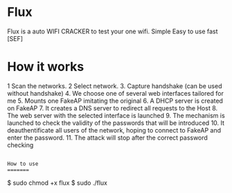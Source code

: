 Flux
======

Flux is a auto WIFI CRACKER to test your one wifi. Simple Easy to use fast 
[SEF]

How it works
=======

1 Scan the networks.
2 Select network.
3. Capture handshake (can be used without handshake)
4. We choose one of several web interfaces tailored for me 
5. Mounts one FakeAP imitating the original
6. A DHCP server is created on FakeAP
7. It creates a DNS server to redirect all requests to the Host
8. The web server with the selected interface is launched
9. The mechanism is launched to check the validity of the passwords that will be introduced
10. It deauthentificate all users of the network, hoping to connect to FakeAP and enter the password.
11. The attack will stop after the correct password checking



```

How to use
=======

```
$ sudo chmod +x flux
$ sudo ./flux
```
